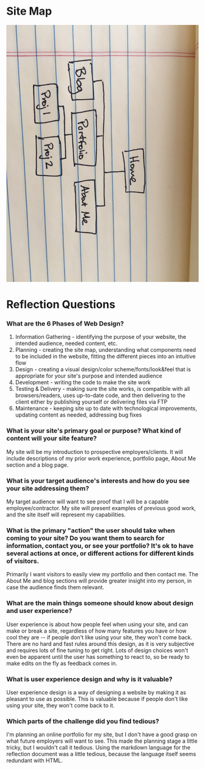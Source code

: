 # Site Map
![Image of Site Map](imgs/IMG_0196.JPG "Site Map")

# Reflection Questions

### What are the 6 Phases of Web Design?

1. Information Gathering - identifying the purpose of your website, the intended audience, needed content, etc.
2. Planning - creating the site map, understanding what components need to be included in the website, fitting the different pieces into an intuitive flow
3. Design - creating a visual design/color scheme/fonts/look&feel that is appropriate for your site's purpose and intended audience
4. Development - writing the code to make the site work
5. Testing & Delivery - making sure the site works, is compatible with all browsers/readers, uses up-to-date code, and then delivering to the client either by publishing yourself or delivering files via FTP
6. Maintenance - keeping site up to date with technological improvements, updating content as needed, addressing bug fixes

### What is your site's primary goal or purpose? What kind of content will your site feature?

My site will be my introduction to prospective employers/clients. It will include descriptions of my prior work experience, portfolio page, About Me section and a blog page.

### What is your target audience's interests and how do you see your site addressing them?

My target audience will want to see proof that I will be a capable employee/contractor. My site will present examples of previous good work, and the site itself will represent my capabilities.

### What is the primary "action" the user should take when coming to your site? Do you want them to search for information, contact you, or see your portfolio? It's ok to have several actions at once, or different actions for different kinds of visitors.

Primarily I want visitors to easily view my portfolio and then contact me. The About Me and blog sections will provide greater insight into my person, in case the audience finds them relevant.

### What are the main things someone should know about design and user experience?

User experience is about how people feel when using your site, and can make or break a site, regardless of how many features you have or how cool they are -- if people don't like using your site, they won't come back.  There are no hard and fast rules around this design, as it is very subjective and requires lots of fine tuning to get right.  Lots of design choices won't even be apparent until the user has something to react to, so be ready to make edits on the fly as feedback comes in.

### What is user experience design and why is it valuable?

User experience design is a way of designing a website by making it as pleasant to use as possible.  This is valuable because if people don't like using your site, they won't come back to it.

### Which parts of the challenge did you find tedious?

I'm planning an online portfolio for my site, but I don't have a good grasp on what future employers will want to see. This made the planning stage a little tricky, but I wouldn't call it tedious. Using the markdown language for the reflection document was a little tedious, because the language itself seems redundant with HTML.